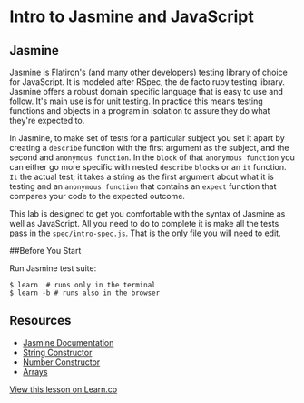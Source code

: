 # Intro to Jasmine and JavaScript
## Jasmine

Jasmine is Flatiron's (and many other developers) testing library of choice for JavaScript.  It is modeled after RSpec, the de facto ruby testing library.  Jasmine offers a robust domain specific language that is easy to use and follow.  It's main use is for unit testing. In practice this means testing functions and objects in a program in isolation to assure they do what they're expected to.

In Jasmine, to make set of tests for a particular subject you set it apart by creating a `describe` function with the first argument as the subject, and the second and `anonymous function`.  In the `block` of that `anonymous function` you can either go more specific with nested `describe` `block`s or an `it` function. `It` the actual test; it takes a string as the first argument about what it is testing and an `anonymous function` that contains an `expect` function that compares your code to the expected outcome.  

This lab is designed to get you comfortable with the syntax of Jasmine as well as JavaScript.  All you need to do to complete it is make all the tests pass in the `spec/intro-spec.js`.  That is the only file you will need to edit.

##Before You Start

Run Jasmine test suite:

  ```shell
  $ learn  # runs only in the terminal
  $ learn -b # runs also in the browser
  ```

## Resources
* [Jasmine Documentation](http://jasmine.github.io/2.0/introduction.html)
* [String Constructor](https://developer.mozilla.org/en-US/docs/Web/JavaScript/Reference/Global_Objects/String)
* [Number Constructor](https://developer.mozilla.org/en-US/docs/Web/JavaScript/Reference/Global_Objects/Number)
* [Arrays](https://developer.mozilla.org/en-US/docs/Web/JavaScript/Reference/Global_Objects/Array)

<a href='https://learn.co/lessons/intro-to-js-and-jasmine' data-visibility='hidden'>View this lesson on Learn.co</a>
